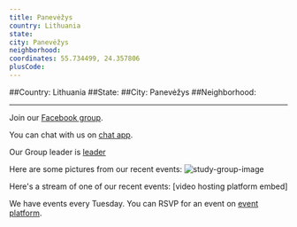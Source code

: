 ```yaml
---
title: Panevėžys
country: Lithuania
state: 
city: Panevėžys
neighborhood: 
coordinates: 55.734499, 24.357806
plusCode:
---
```


##Country: Lithuania
##State: 
##City: Panevėžys
##Neighborhood: 
*****
Join our [Facebook group](https://www.facebook.com/groups/free.code.camp.panevezys).

You can chat with us on [chat app]().

Our Group leader is [leader]()

Here are some pictures from our recent events:
![study-group-image]()

Here's a stream of one of our recent events:
[video hosting platform embed]

We have events every Tuesday. You can RSVP for an event on [event platform]().
